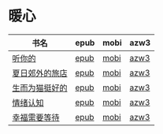 # 暖心

| 书名 | epub | mobi | azw3 |
| --- | --- | --- | --- |
| [听你的](http://ct.dalanmei.com/f/31084289-571710157-d8c43d) | [epub](http://ct.dalanmei.com/f/31084289-571710157-d8c43d) | [mobi](http://ct.dalanmei.com/f/31084289-572115001-0c9858) | [azw3](http://ct.dalanmei.com/f/31084289-572135594-8ae162) |
| [夏日郊外的旅店](http://ct.dalanmei.com/f/31084289-571553380-bafcdc) | [epub](http://ct.dalanmei.com/f/31084289-571553380-bafcdc) | [mobi](http://ct.dalanmei.com/f/31084289-571884261-a383d7) | [azw3](http://ct.dalanmei.com/f/31084289-572202742-65002c) |
| [生而为猫挺好的](http://ct.dalanmei.com/f/31084289-571606960-d9476c) | [epub](http://ct.dalanmei.com/f/31084289-571606960-d9476c) | [mobi](http://ct.dalanmei.com/f/31084289-571736358-2e494c) | [azw3](http://ct.dalanmei.com/f/31084289-571914661-dd5c13) |
| [情绪认知](http://ct.dalanmei.com/f/31084289-571604926-370772) | [epub](http://ct.dalanmei.com/f/31084289-571604926-370772) | [mobi](http://ct.dalanmei.com/f/31084289-571737180-1b6dda) | [azw3](http://ct.dalanmei.com/f/31084289-571916259-56bed1) |
| [幸福需要等待](http://ct.dalanmei.com/f/31084289-571512712-889a61) | [epub](http://ct.dalanmei.com/f/31084289-571512712-889a61) | [mobi](http://ct.dalanmei.com/f/31084289-571776701-f92eaa) | [azw3](http://ct.dalanmei.com/f/31084289-571922327-cab2dc) |
